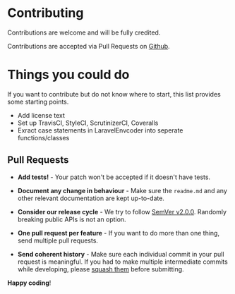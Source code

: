 # Contributing

Contributions are welcome and will be fully credited.

Contributions are accepted via Pull Requests on [Github](https://github.com/harmonic/laravel-envcoder).

# Things you could do
If you want to contribute but do not know where to start, this list provides some starting points.
- Add license text
- Set up TravisCI, StyleCI, ScrutinizerCI, Coveralls
- Exract case statements in LaravelEnvcoder into seperate functions/classes

## Pull Requests

- **Add tests!** - Your patch won't be accepted if it doesn't have tests.

- **Document any change in behaviour** - Make sure the `readme.md` and any other relevant documentation are kept up-to-date.

- **Consider our release cycle** - We try to follow [SemVer v2.0.0](http://semver.org/). Randomly breaking public APIs is not an option.

- **One pull request per feature** - If you want to do more than one thing, send multiple pull requests.

- **Send coherent history** - Make sure each individual commit in your pull request is meaningful. If you had to make multiple intermediate commits while developing, please [squash them](http://www.git-scm.com/book/en/v2/Git-Tools-Rewriting-History#Changing-Multiple-Commit-Messages) before submitting.


**Happy coding**!
